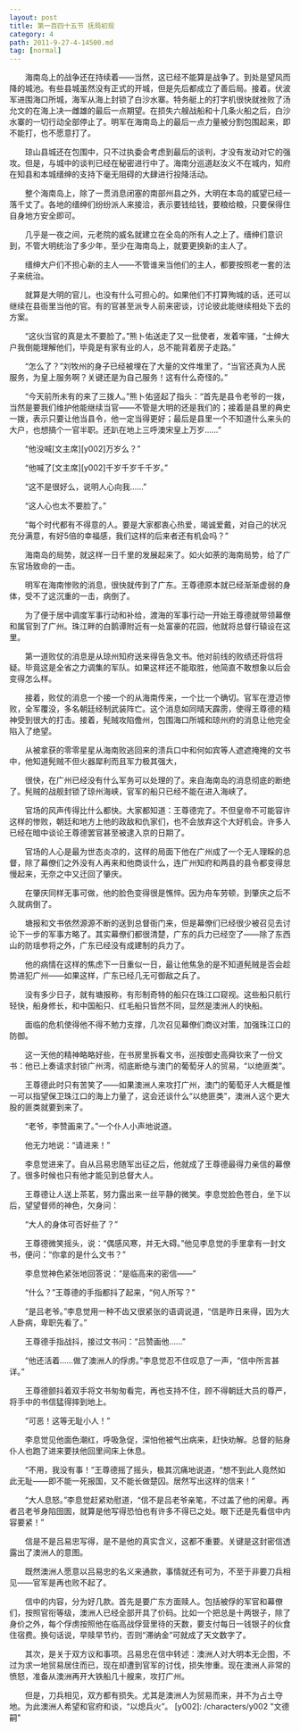 ```yaml
---
layout: post
title: 第一百四十五节 抚局初现
category: 4
path: 2011-9-27-4-14500.md
tag: [normal]
---
```


　　海南岛上的战争还在持续着——当然，这已经不能算是战争了。到处是望风而降的城池。有些县城虽然没有正式的开城，但是先后都成立了善后局。接着。伏波军进围海口所城，海军从海上封锁了白沙水寨。特务艇上的打字机很快就挫败了汤允文的在海上决一雌雄的最后一点期望。在损失六艘战船和十几条火船之后，白沙水寨的一切行动全部停止了。明军在海南岛上的最后一点力量被分割包围起来，即不能打，也不愿意打了。

　　琼山县城还在包围中，只不过执委会考虑到最后的谈判，才没有发动对它的强攻。但是，与城中的谈判已经在秘密进行中了。海南分巡道赵汝义不在城内，知府在知县和本城缙绅的支持下毫无阻碍的大肆进行投降活动。

　　整个海南岛上，除了一贯消息闭塞的南部州县之外，大明在本岛的威望已经一落千丈了。各地的缙绅们纷纷派人来接洽，表示要钱给钱，要粮给粮，只要保得住自身地方安全即可。

　　几乎是一夜之间，元老院的威名就建立在全岛的所有人之上了。缙绅们意识到，不管大明统治了多少年，至少在海南岛上，就要更换新的主人了。

　　缙绅大户们不担心新的主人——不管谁来当他们的主人，都要按照老一套的法子来统治。

　　就算是大明的官儿，也没有什么可担心的。如果他们不打算殉城的话，还可以继续在县衙里当他的官。有的官甚至派专人前来密谈，讨论彼此能继续相处下去的方案。

　　“这伙当官的真是太不要脸了。”熊卜佑送走了又一批使者，发着牢骚，“士绅大户我倒能理解他们，毕竟是有家有业的人，总不能背着房子走路。”

　　“怎么了？”刘牧州的身子已经被埋在了大量的文件堆里了，“当官还真为人民服务，为皇上服务啊？关键还是为自己服务！这有什么奇怪的。”

　　“今天前所未有的来了三拨人。”熊卜佑竖起了指头：“首先是县令老爷的一拨，当然是要我们维护他能继续当官——不管是大明的还是我们的；接着是县里的典史一拨，表示只要让他当县令，他一定当得更好；最后是县里一个不知道什么来头的大户，也想搞个一官半职。还趴在地上三呼澳宋皇上万岁……”

　　“他没喊[文主席][y002]万岁么？”

　　“他喊了[文主席][y002]千岁千岁千千岁。”

　　“这不是很好么，说明人心向我……”

　　“这人心也太不要脸了。”

　　“每个时代都有不得意的人。要是大家都衷心热爱，竭诚爱戴，对自己的状况充分满意，有好5倍的幸福感，我们这样的后来者还有机会吗？”

　　海南岛的局势，就这样一日千里的发展起来了。如火如荼的海南局势，给了广东官场致命的一击。

　　明军在海南惨败的消息，很快就传到了广东。王尊德原本就已经渐渐虚弱的身体，受不了这沉重的一击，病倒了。

　　为了便于居中调度军事行动和补给，渡海的军事行动一开始王尊德就带领幕僚和属官到了广州。珠江畔的白鹅谭附近有一处富豪的花园，他就将总督行辕设在这里。

　　第一道败仗的消息是从琼州知府送来得告急文书。他对前线的败绩还将信将疑。毕竟这是全省之力调集的军队。如果这样还不能取胜，他简直不敢想象以后会变得怎么样。

　　接着，败仗的消息一个接一个的从海南传来，一个比一个确切。官军在澄迈惨败，全军覆没，多名朝廷经制武装阵亡。这个消息如同晴天霹雳，使得王尊德的精神受到很大的打击。接着，髡贼攻陷儋州，包围海口所城和琼州府的消息让他完全陷入了绝望。

　　从被拿获的零零星星从海南败逃回来的溃兵口中和何如宾等人遮遮掩掩的文书中，他知道髡贼不但火器犀利而且军力极其强大，

　　很快，在广州已经没有什么军务可以处理的了。来自海南岛的消息彻底的断绝了。髡贼的战舰封锁了琼州海峡，官军的船只已经不能在进入海峡了。

　　官场的风声传得比什么都快。大家都知道：王尊德完了。不但皇帝不可能容许这样的惨败，朝廷和地方上他的政敌和仇家们，也不会放弃这个大好机会。许多人已经在暗中谈论王尊德罢官甚至被逮入京的日期了。

　　官场的人心是最为世态炎凉的，这样的局面下他在广州成了一个无人理睬的总督，除了幕僚们之外没有人再来和他商谈什么，连广州知府和两县的县令都变得怠慢起来，无奈之中又迁回了肇庆。

　　在肇庆同样无事可做，他的脸色变得很是憔悴。因为舟车劳顿，到肇庆之后不久就病倒了。

　　塘报和文书依然源源不断的送到总督衙门来，但是幕僚们已经很少被召见去讨论下一步的军事方略了。其实幕僚们都很清楚，广东的兵力已经空了——除了东西山的防瑶参将之外，广东已经没有成建制的兵力了。

　　他的病情在这样的焦虑下一日重似一日，最让他焦急的是不知道髡贼是否会趁势进犯广州——如果这样，广东已经几无可御敌之兵了。

　　没有多少日子，就有塘报称，有形制奇特的船只在珠江口窥视。这些船只航行轻快，船身修长，和中国船只、红毛船只皆然不同，显然是澳洲人的快船。

　　面临的危机使得他不得不勉力支撑，几次召见幕僚们商议对策，加强珠江口的防御。

　　这一天他的精神略略好些，在书房里拆看文书，巡按御史高舜钦来了一份文书：他已上奏请求封锁广州湾，彻底断绝与澳门的葡萄牙人的贸易，“以绝匪类”。

　　王尊德此时只有苦笑了——如果澳洲人来攻打广州，澳门的葡萄牙人大概是惟一可以指望保卫珠江口的海上力量了，这会还谈什么“以绝匪类”，澳洲人这个更大股的匪类就要到来了。

　　“老爷，李赞画来了。”一个仆人小声地说道。

　　他无力地说：“请进来！”

　　李息觉进来了。自从吕易忠随军出征之后，他就成了王尊德最得力亲信的幕僚了。很多时候也只有他才能见到总督大人。

　　王尊德让人送上茶茗，努力露出来一丝平静的微笑。李息觉脸色苍白，坐下以后，望望督师的神色，欠身问：

　　“大人的身体可否好些了？”

　　王尊德微笑摇头，说：“偶感风寒，并无大碍。”他见李息觉的手里拿有一封文书，便问：“你拿的是什么文书？”

　　李息觉神色紧张地回答说：“是临高来的密信——”

　　“什么？”王尊德的手指都抖了起来，“何人所写？”

　　“是吕老爷。”李息觉用一种不齿又很紧张的语调说道，“信是昨日来得，因为大人卧病，卑职先看了。”

　　王尊德手指战抖，接过文书问：“吕赞画他……”

　　“他还活着……做了澳洲人的俘虏。”李息觉忍不住叹息了一声，“信中所言甚详。”

　　王尊德颤抖着双手将文书匆匆看完，再也支持不住，顾不得朝廷大员的尊严，将手中的书信猛得摔到地上。

　　“可恶！这等无耻小人！”

　　李息觉见他面色潮红，呼吸急促，深怕他被气出病来，赶快劝解。总督的贴身仆人也跑了进来要扶他回里间床上休息。

　　“不用，我没有事！”王尊德摇了摇头，极其沉痛地说道，“想不到此人竟然如此无耻——即不能一死报国，又不能长做楚囚。居然写出这样的信来！”

　　“大人息怒。”李息觉赶紧劝慰道，“信不是吕老爷亲笔，不过盖了他的闲章。再者吕老爷身陷囹圄，就算是他写得恐怕也有许多不得已之处。眼下还是先看信中内容要紧！”

　　信是不是吕易忠写得，是不是他的真实含义，这都不重要。关键是这封密信透露出了澳洲人的意图。

　　既然澳洲人愿意以吕易忠的名义来通款，事情就还有可为，不至于非要刀兵相见——官军是再也败不起了。

　　信中的内容，分为好几款。首先是要广东方面赎人。包括被俘的军官和幕僚们，按照官衔等级，澳洲人已经全部开具了价码。比如一个把总是十两银子，除了身价之外，每个俘虏按照他在临高战俘营里待的天数，要支付每日一钱银子的伙食住宿费。换句话说，早赎早节约，否则“滞纳金”可就成了天文数字了。

　　其次，是关于双方议和事项。吕易忠在信中转述：澳洲人对大明本无企图，不过为求一地贸易居住而已，现在却遭到官军的讨伐，损失惨重。现在澳洲人非常的愤怒，准备从澳洲再开大铁船几十艘来，攻打广州。

　　但是，刀兵相见，双方都有损失。尤其是澳洲人为贸易而来，并不为占土夺地。为此澳洲人希望和官府和谈，“以熄兵火”。
[y002]: /characters/y002 "文德嗣"
